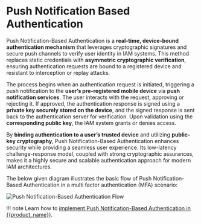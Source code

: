 # Push Notification Based Authentication

Push Notification-Based Authentication is a **real-time, device-bound authentication mechanism** that leverages cryptographic signatures and secure 
push channels to verify user identity in IAM systems. This method replaces static credentials with **asymmetric cryptographic verification**, 
ensuring authentication requests are bound to a registered device and resistant to interception or replay attacks.

The process begins when an authentication request is initiated, triggering a push notification to the **user’s pre-registered mobile device** via 
**push notification services**. The user interacts with the request, approving or rejecting it. If approved, 
the authentication response is signed using a **private key securely stored on the device**, and the signed response is sent back to the 
authentication server for verification. Upon validation using the **corresponding public key**, the IAM system grants or denies access.

By **binding authentication to a user’s trusted device** and utilizing **public-key cryptography**, Push Notification-Based Authentication 
enhances security while providing a seamless user experience. Its low-latency challenge-response model, coupled with strong cryptographic assurances, 
makes it a highly secure and scalable authentication approach for modern IAM architectures.

The below given diagram illustrates the basic flow of Push Notification-Based Authentication in a multi factor authentication (MFA) scenario:

![Push Notification-Based Authentication Flow]({{base_path}}/assets/img/guides/mfa/push/push-authentication-sequence.jpg)

!!! note
    Learn how to [implement Push Notification-Based Authentication in {{product_name}}]({{push_mfa_doc_path}}).
